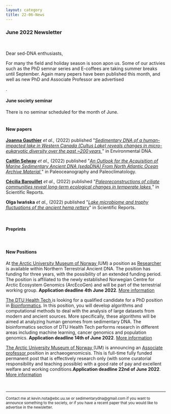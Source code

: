 ```yaml
---
layout: category
title: 22-06-News
---
```


<div class="section">
<h3 class="section-title underline">June 2022 Newsletter</h3>
</div>
<br>
<p>Dear sed-DNA enthusiasts,</p>

<div class="intro">
<p>For many the field and holiday season is soon apon us. Some of our activies such as the PhD semnar series and E-coffees are taking summer breaks until September. Again many pepers have been published this month, and well as new PhD and Associate Professor are advertised</p>.

<br>
<div class="intro">
<h4 class="section-title underline">June society seminar</h4><p>
There is no seminar scheduled for the month of June.

<br>
<br>
<div class="intro">
<h4 class="section-title underline">New papers</h4>

<p><a href="https://www.researchgate.net/profile/Joanna-Gauthier-2" target="_blank"><b>Joanna Gauthier</b></a> <i>et al.,</i> (2022) published "<a href="https://doi.org/10.1002/edn3.310" target="_blank"><u><i>Sedimentary DNA of a human-impacted lake in Western Canada (Cultus Lake) reveals changes in micro-eukaryotic diversity over the past ~200 years </i></u></a>" in Environmental DNA.</p>

<p><a href="https://www.researchgate.net/profile/Caitlin-Selway" target="_blank"><b>Caitlin Selway</b></a> <i>et al.,</i> (2022) published "<a href="https://doi.org/10.1029/2021PA004372" target="_blank"><u><i>An Outlook for the Acquisition of Marine Sedimentary Ancient DNA (sedaDNA) From North Atlantic Ocean Archive Material </i></u></a>" in Paleoceanography and Paleoclimatology.</p>

<p><a href="https://www.researchgate.net/profile/Cecilia-Barouillet" target="_blank"><b>Cécilia Barouillet</b></a> <i>et al.,</i> (2022) published "<a href="https://doi.org/10.1038/s41598-022-12041-7" target="_blank"><u><i>Paleoreconstructions of ciliate communities reveal long-term ecological changes in temperate lakes </i></u></a>" in Scientific Reports.</p>

<p><b>Olga Iwańska</b> <i>et al.,</i> (2022) published "<a href="https://doi.org/10.1038/s41598-022-12761-w" target="_blank"><u><i>Lake microbiome and trophy fluctuations of the ancient hemp rettery</i></u></a>" in Scientific Reports.</p>

<br>
<div class="intro">
<h4 class="section-title underline">Preprints</h4>

<br>
<h4 class="section-title underline">New Positions</h4>

<p>At <a href="https://en.uit.no/tmu" target="_blank"><u>the Arctic University Museum of Norway </u></a>(UM) a position as <a href="https://www.jobbnorge.no/en/available-jobs/job/222676/researcher-in-northern-terrestrial-ancient-dna" target="_blank"><u>Researcher</u></a> is available within Northern Terrestrial Ancient DNA. The position has funding for three years, with the possibility of an extended funding period. The position is affiliated to the newly established Norwegian Centre for Arctic Ecosystem Genomics (ArcEcoGen) and will be part of the terrestrial working group. <b> Application deadline 4th June 2022</b>. <a href="https://www.jobbnorge.no/en/available-jobs/job/222676/researcher-in-northern-terrestrial-ancient-dna" target="_blank"><u> More information</u></a> </p>


<p><a href="https://www.healthtech.dtu.dk/english" target="_blank"><u>The DTU Health Tech </u></a> is looking for a qualified candidate for a PhD position in  <a href="https://www.dtu.dk/english/about/job-and-career/vacant-positions/job?id=09a1546e-7501-47c5-bca9-ee43605153f7" target="_blank"><u> Bioinformatics</u></a>. In this position, you will develop algorithms and computational methods to deal with the analysis of large datasets from modern and ancient sources. More specifically, these algorithms will be aimed at analyzing human genomes from sedimentary DNA. The bioinformatics section of DTU Health Tech performs research in different areas including machine learning, cancer genomics and population genomics. <b>Application deadline 14th of June 2022</b>. <a href="https://www.dtu.dk/english/about/job-and-career/vacant-positions/job?id=09a1546e-7501-47c5-bca9-ee43605153f7" target="_blank"><u> More information</u></a> </p>

<p><a href="https://en.uit.no/tmu" target="_blank"><u>The Arctic University Museum of Norway </u></a>(UM) is announcing an <a href="https://www.jobbnorge.no/en/available-jobs/job/226631/associate-professor-in-archaeogenomics" target="_blank"><u>Associate professor </u></a> position in archaeogenomicsis. This is full-time fully funded permanent post that is effectively research only (with some curatorial responsibility and teaching possible) with a good rate of pay and excellent welfare and working conditions.<b>Application deadline 22nd of June 2022</b>.<a href="https://www.jobbnorge.no/en/available-jobs/job/226631/associate-professor-in-archaeogenomics" target="_blank"><u> More information</u></a> </p>

<br>

<hr />
<p><small>Contact me at kevin.nota@ebc.uu.se or sedimentarydna@gmail.com if you want to announce something to the society, or if you have a recent paper that you would like to advertise in the newsletter.</small></p>
